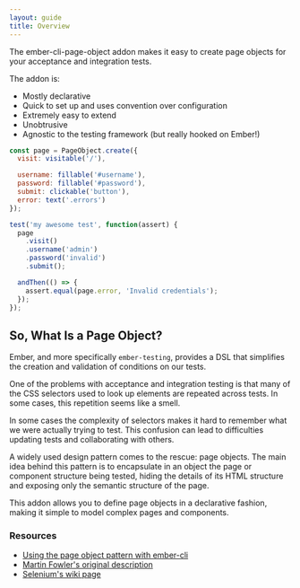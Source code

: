 ```yaml
---
layout: guide
title: Overview
---
```


The ember-cli-page-object addon makes it easy to create page objects for your acceptance and integration tests.

The addon is:

- Mostly declarative
- Quick to set up and uses convention over configuration
- Extremely easy to extend
- Unobtrusive
- Agnostic to the testing framework (but really hooked on Ember!)

```javascript
const page = PageObject.create({
  visit: visitable('/'),

  username: fillable('#username'),
  password: fillable('#password'),
  submit: clickable('button'),
  error: text('.errors')
});

test('my awesome test', function(assert) {
  page
    .visit()
    .username('admin')
    .password('invalid')
    .submit();

  andThen(() => {
    assert.equal(page.error, 'Invalid credentials');
  });
});
```

## So, What Is a Page Object?

Ember, and more specifically `ember-testing`, provides a DSL that simplifies the creation and validation of conditions on our tests.

One of the problems with acceptance and integration testing is that many of the CSS selectors used to look up elements are repeated across tests. In some cases, this repetition seems like a smell.

In some cases the complexity of selectors makes it hard to remember what we were actually trying to test. This confusion can lead to difficulties updating tests and collaborating with others.

A widely used design pattern comes to the rescue: page objects. The main idea behind this pattern is to encapsulate in an object the page or component structure being tested, hiding the details of its HTML structure and exposing only the semantic structure of the page.

This addon allows you to define page objects in a declarative fashion, making it simple to model complex pages and components.

### Resources

- [Using the page object pattern with ember-cli](https://wyeworks.com/blog/2015/5/13/using-the-page-object-pattern-with-ember-cli/)
- [Martin Fowler's original description](http://martinfowler.com/bliki/PageObject.html)
- [Selenium's wiki page](https://code.google.com/p/selenium/wiki/PageObjects)
